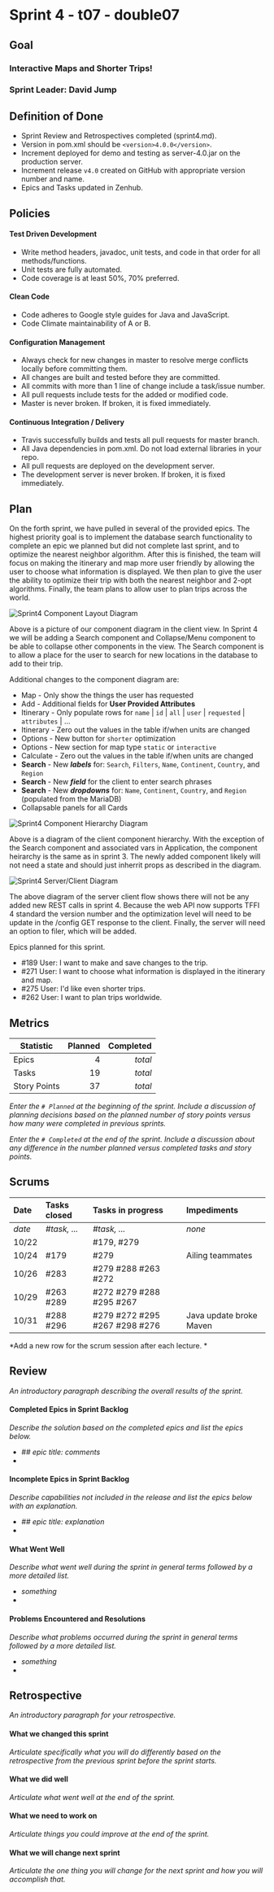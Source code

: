# Sprint 4 - t07 - double07

## Goal

### Interactive Maps and Shorter Trips!
### Sprint Leader: David Jump

## Definition of Done

* Sprint Review and Retrospectives completed (sprint4.md).
* Version in pom.xml should be `<version>4.0.0</version>`.
* Increment deployed for demo and testing as server-4.0.jar on the production server.
* Increment release `v4.0` created on GitHub with appropriate version number and name.
* Epics and Tasks updated in Zenhub.


## Policies

#### Test Driven Development
* Write method headers, javadoc, unit tests, and code in that order for all methods/functions.
* Unit tests are fully automated.
* Code coverage is at least 50%, 70% preferred.
#### Clean Code
* Code adheres to Google style guides for Java and JavaScript.
* Code Climate maintainability of A or B.
#### Configuration Management
* Always check for new changes in master to resolve merge conflicts locally before committing them.
* All changes are built and tested before they are committed.
* All commits with more than 1 line of change include a task/issue number.
* All pull requests include tests for the added or modified code.
* Master is never broken.  If broken, it is fixed immediately.
#### Continuous Integration / Delivery
* Travis successfully builds and tests all pull requests for master branch.
* All Java dependencies in pom.xml.  Do not load external libraries in your repo. 
* All pull requests are deployed on the development server.
* The development server is never broken.  If broken, it is fixed immediately.


## Plan

On the forth sprint, we have pulled in several of the provided epics. The highest priority goal is to implement the database search functionality to complete an epic we planned but did not complete last sprint, and to optimize the nearest neighbor algorithm. After this is finished, the team will focus on making the itinerary and map more user friendly by allowing the user to choose what information is displayed. We then plan to give the user the ability to optimize their trip with both the nearest neighbor and 2-opt algorithms. Finally, the team plans to allow user to plan trips across the world.


![Sprint4 Component Layout Diagram](./sprint4/sprint4PlanComponentLayout.png "Component View Layout")

Above is a picture of our component diagram in the client view. In Sprint 4 we will be adding a Search component and Collapse/Menu component to be able to collapse other components in the view. The Search component is to allow a place for the user to search for new locations in the database to add to their trip. 

Additional changes to the component diagram are:
* Map - Only show the things the user has requested
* Add - Additional fields for **User Provided Attributes**
* Itinerary - Only populate rows for `name` | `id` | `all` | `user` | `requested` | `attributes` | ...
* Itinerary - Zero out the values in the table if/when units are changed
* Options - New button for `shorter` optimization  
* Options - New section for map type `static` or `interactive`
* Calculate - Zero out the values in the table if/when units are changed
* **Search** - New ***labels*** for: `Search`, `Filters`, `Name`, `Continent`, `Country`, and `Region` 
* **Search** - New ***field*** for the client to enter search phrases
* **Search** - New ***dropdowns*** for: `Name`, `Continent`, `Country`, and `Region` (populated from the MariaDB)
* Collapsable panels for all Cards

![Sprint4 Component Hierarchy Diagram](./sprint4/sprint4PlanComponentHierarchy.png "Component Hierachy Flow")

Above is a diagram of the client component hierarchy. With the exception of the Search component and associated vars in Application, the component heirarchy is the same as in sprint 3. The newly added component likely will not need a state and should just inherrit props as described in the diagram. 

![Sprint4 Server/Client Diagram](./sprint4/sprint4PlanServerClientFlow.png "Server to Client Flow")

The above diagram of the server client flow shows there will not be any added new REST calls in sprint 4. Because the web API now supports TFFI 4 standard the version number and the optimization level will need to be update in the /config GET response to the client. Finally, the server will need an option to filer, which will be added. 

Epics planned for this sprint.

* #189 User: I want to make and save changes to the trip.
* #271 User: I want to choose what information is displayed in the itinerary and map.
* #275 User: I'd like even shorter trips.
* #262 User: I want to plan trips worldwide.


## Metrics

| Statistic | Planned | Completed |
| --- | ---: | ---: |
| Epics | 4 | *total* |
| Tasks |  19   | *total* | 
| Story Points |  37  | *total* | 

*Enter the `# Planned` at the beginning of the sprint.  Include a discussion of planning decisions based on the planned number of story points versus how many were completed in previous sprints.*

*Enter the `# Completed` at the end of the sprint.  Include a discussion about any difference in the number planned versus completed tasks and story points.*


## Scrums

| Date | Tasks closed  | Tasks in progress | Impediments |
| :--- | :--- | :--- | :--- |
| *date* | *#task, ...* | *#task, ...* | *none* | 
| 10/22 | | #179, #279 | |
| 10/24 | #179 | #279 | Ailing teammates |
| 10/26 |#283 | #279 #288 #263 #272| |
| 10/29 | #263 #289 | #272 #279 #288 #295 #267 | |
| 10/31 | #288 #296 | #279 #272 #295 #267 #298 #276 | Java update broke Maven |


*Add a new row for the scrum session after each lecture. *

## Review

*An introductory paragraph describing the overall results of the sprint.*

#### Completed Epics in Sprint Backlog 

*Describe the solution based on the completed epics and list the epics below.*

* *## epic title: comments*
* 

#### Incomplete Epics in Sprint Backlog 

*Describe capabilities not included in the release and list the epics below with an explanation.*

* *## epic title: explanation*
*

#### What Went Well

*Describe what went well during the sprint in general terms followed by a more detailed list.*

* *something*
*

#### Problems Encountered and Resolutions

*Describe what problems occurred during the sprint in general terms followed by a more detailed list.*

* *something*
*

## Retrospective

*An introductory paragraph for your retrospective.*

#### What we changed this sprint

*Articulate specifically what you will do differently based on the retrospective from the previous sprint before the sprint starts.*

#### What we did well

*Articulate what went well at the end of the sprint.*

#### What we need to work on

*Articulate things you could improve at the end of the sprint.*

#### What we will change next sprint 

*Articulate the one thing you will change for the next sprint and how you will accomplish that.*
